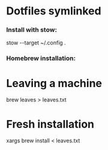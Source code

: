 # Dotfiles symlinked

### Install with stow:

stow --target ~/.config .

### Homebrew installation:

# Leaving a machine
brew leaves > leaves.txt

# Fresh installation
xargs brew install < leaves.txt
